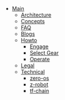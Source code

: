 * [Main](/)
  * [Architecture](architecture/)
  * [Concepts](concepts/)
  * [FAQ](faq/)
  * [Blogs](blog/)
  * [Howto]()
      * [Engage](investment)
      * [Select Gear](product)
      * [Operate](operations)
  * [Legal]()
  * [Technical]()
    * [zero-os]()
    * [z-robot]()  
    * [tf-chain]()
